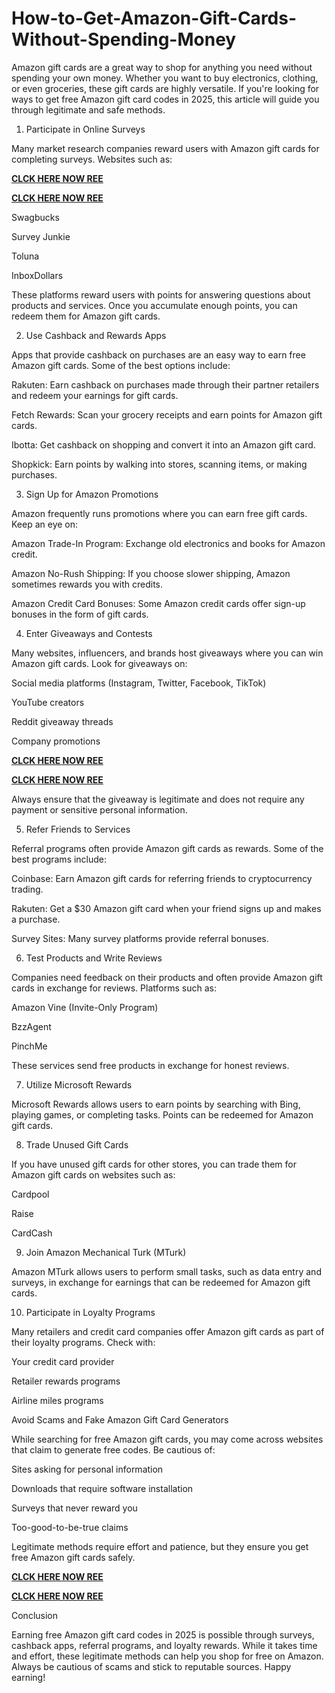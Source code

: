 # How-to-Get-Amazon-Gift-Cards-Without-Spending-Money
Amazon gift cards are a great way to shop for anything you need without spending your own money. Whether you want to buy electronics, clothing, or even groceries, these gift cards are highly versatile. If you're looking for ways to get free Amazon gift card codes in 2025, this article will guide you through legitimate and safe methods.

1. Participate in Online Surveys

Many market research companies reward users with Amazon gift cards for completing surveys. Websites such as:

**[CLCK HERE NOW REE](https://tinyurl.com/amazongiftcard2423)**

**[CLCK HERE NOW REE](https://tinyurl.com/amazongiftcard2423)**

Swagbucks

Survey Junkie

Toluna

InboxDollars

These platforms reward users with points for answering questions about products and services. Once you accumulate enough points, you can redeem them for Amazon gift cards.

2. Use Cashback and Rewards Apps

Apps that provide cashback on purchases are an easy way to earn free Amazon gift cards. Some of the best options include:

Rakuten: Earn cashback on purchases made through their partner retailers and redeem your earnings for gift cards.

Fetch Rewards: Scan your grocery receipts and earn points for Amazon gift cards.

Ibotta: Get cashback on shopping and convert it into an Amazon gift card.

Shopkick: Earn points by walking into stores, scanning items, or making purchases.

3. Sign Up for Amazon Promotions

Amazon frequently runs promotions where you can earn free gift cards. Keep an eye on:

Amazon Trade-In Program: Exchange old electronics and books for Amazon credit.

Amazon No-Rush Shipping: If you choose slower shipping, Amazon sometimes rewards you with credits.

Amazon Credit Card Bonuses: Some Amazon credit cards offer sign-up bonuses in the form of gift cards.

4. Enter Giveaways and Contests

Many websites, influencers, and brands host giveaways where you can win Amazon gift cards. Look for giveaways on:

Social media platforms (Instagram, Twitter, Facebook, TikTok)

YouTube creators

Reddit giveaway threads

Company promotions

**[CLCK HERE NOW REE](https://tinyurl.com/amazongiftcard2423)**

**[CLCK HERE NOW REE](https://tinyurl.com/amazongiftcard2423)**

Always ensure that the giveaway is legitimate and does not require any payment or sensitive personal information.

5. Refer Friends to Services

Referral programs often provide Amazon gift cards as rewards. Some of the best programs include:

Coinbase: Earn Amazon gift cards for referring friends to cryptocurrency trading.

Rakuten: Get a $30 Amazon gift card when your friend signs up and makes a purchase.

Survey Sites: Many survey platforms provide referral bonuses.

6. Test Products and Write Reviews

Companies need feedback on their products and often provide Amazon gift cards in exchange for reviews. Platforms such as:

Amazon Vine (Invite-Only Program)

BzzAgent

PinchMe

These services send free products in exchange for honest reviews.

7. Utilize Microsoft Rewards

Microsoft Rewards allows users to earn points by searching with Bing, playing games, or completing tasks. Points can be redeemed for Amazon gift cards.

8. Trade Unused Gift Cards

If you have unused gift cards for other stores, you can trade them for Amazon gift cards on websites such as:

Cardpool

Raise

CardCash

9. Join Amazon Mechanical Turk (MTurk)

Amazon MTurk allows users to perform small tasks, such as data entry and surveys, in exchange for earnings that can be redeemed for Amazon gift cards.

10. Participate in Loyalty Programs

Many retailers and credit card companies offer Amazon gift cards as part of their loyalty programs. Check with:

Your credit card provider

Retailer rewards programs

Airline miles programs

Avoid Scams and Fake Amazon Gift Card Generators

While searching for free Amazon gift cards, you may come across websites that claim to generate free codes. Be cautious of:

Sites asking for personal information

Downloads that require software installation

Surveys that never reward you

Too-good-to-be-true claims

Legitimate methods require effort and patience, but they ensure you get free Amazon gift cards safely.

**[CLCK HERE NOW REE](https://tinyurl.com/amazongiftcard2423)**

**[CLCK HERE NOW REE](https://tinyurl.com/amazongiftcard2423)**

Conclusion

Earning free Amazon gift card codes in 2025 is possible through surveys, cashback apps, referral programs, and loyalty rewards. While it takes time and effort, these legitimate methods can help you shop for free on Amazon. Always be cautious of scams and stick to reputable sources. Happy earning!
